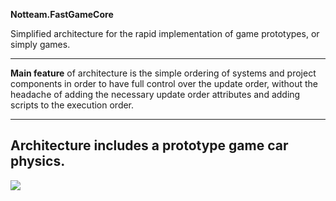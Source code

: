 **Notteam.FastGameCore**

Simplified architecture for the rapid implementation of game prototypes, or simply games.

---

**Main feature** of architecture is the simple ordering of systems and project components in order to have full control over the update order, without the headache of adding the necessary update order attributes and adding scripts to the execution order.

---

## Architecture includes a prototype game car physics.
![](https://bitbucket.org/iwan1234554321/notteam.fastgamecore/raw/42983380d0b8fdf33b23f8d7a4ef7f1ee15c1416/CarProtoCover.jpg)